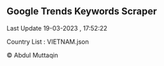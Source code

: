 

## Google Trends Keywords Scraper 
 
Last Update 19-03-2023 , 17:52:22

Country List :
VIETNAM.json



© Abdul Muttaqin 

